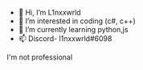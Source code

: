 - 👋 Hi, I’m L1nxxwrld
- 👀 I’m interested in coding (c#, c++)
- 🌱 I’m currently learning python,js
- 📫 Discord- l1nxxwrld#6098

I'm not professional
